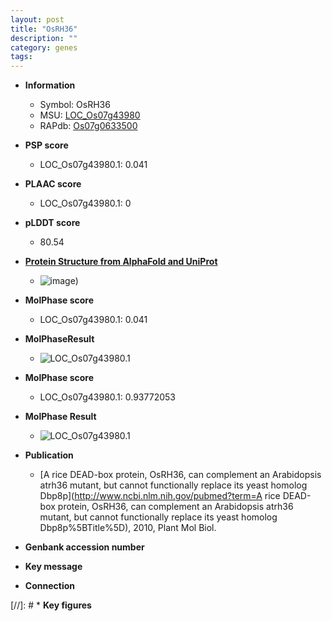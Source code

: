 ```yaml
---
layout: post
title: "OsRH36"
description: ""
category: genes
tags: 
---
```


* **Information**  
    + Symbol: OsRH36  
    + MSU: [LOC_Os07g43980](http://rice.plantbiology.msu.edu/cgi-bin/ORF_infopage.cgi?orf=LOC_Os07g43980)  
    + RAPdb: [Os07g0633500](http://rapdb.dna.affrc.go.jp/viewer/gbrowse_details/irgsp1?name=Os07g0633500)  

* **PSP score**  
    + LOC_Os07g43980.1: 0.041 

* **PLAAC score**  
    + LOC_Os07g43980.1: 0 

* **pLDDT score**
    + 80.54

* **[Protein Structure from AlphaFold and UniProt](https://www.uniprot.org/uniprotkb/Q8L4E9/entry#structure)**
    + ![image](https://ricepsp.github.io/images/Q8/AF-Q8L4E9-F1.png))

* **MolPhase score**
    + LOC_Os07g43980.1: 0.041

* **MolPhaseResult**
    + ![LOC_Os07g43980.1](https://ricepsp.github.io/pictures/LOC_Os07g/LOC_Os07g43980.1.png)

* **MolPhase score**
    + LOC_Os07g43980.1: 0.93772053

* **MolPhase Result**
    + ![LOC_Os07g43980.1](https://304243504.github.io/Pictures/LOC_Os07g/LOC_Os07g43980.1.png)

* **Publication**  
    + [A rice DEAD-box protein, OsRH36, can complement an Arabidopsis atrh36 mutant, but cannot functionally replace its yeast homolog Dbp8p](http://www.ncbi.nlm.nih.gov/pubmed?term=A rice DEAD-box protein, OsRH36, can complement an Arabidopsis atrh36 mutant, but cannot functionally replace its yeast homolog Dbp8p%5BTitle%5D), 2010, Plant Mol Biol.

* **Genbank accession number**  

* **Key message**  

* **Connection**  

[//]: # * **Key figures**  


